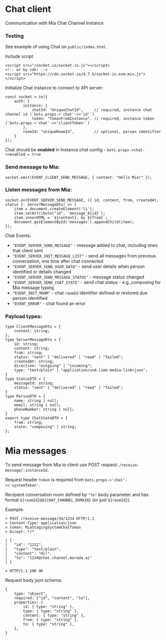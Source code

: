 # Chat client

Communication with Mia Chat Channel Instance

### Testing
See example of using Chat on `public/index.html`.

Include script
```
<script src="/socket.io/socket.io.js"></script>
<!-- or by cdn: -->
<script src="https://cdn.socket.io/4.7.5/socket.io.esm.min.js"></script>
```
Initialize Chat instance to connect to API server:
```
const socket = io({
    auth: {
        instance: {
            chatId: "UniqueChatId",     // required, instance chat channel id (`bots.props->'chat'->>'id'`)
            token: "TokenFromInstance", // required, instance token (`bots.props->'chat'->>'clientToken'`)
        },
        roomId: "uniqueRoomId",         // optional, person identifier
    }
});
```
Chat should be **enabled** in Instance chat config - `bots.props->chat->>enabled = true`

### Send message to Mia:
```
socket.emit(EVENT_CLIENT_SEND_MESSAGE, { content: "Hello Mia!" });
```

### Listen messages from Mia:
```
socket.on(EVENT_SERVER_SEND_MESSAGE, ({ id, content, from, createdAt, status }: ServerMessageDto) => {
    item = document.createElement('li');
    item.setAttribute("id", `message_${id}`);
    item.innerHTML = `${content}, by ${from}`;
    document.getElementById('messages').appendChild(item);
});
```

Chat Events:
- `"EVENT_SERVER_SEND_MESSAGE"` - message added to chat, including ones that client sent
- `"EVENT_SERVER_INIT_MESSAGE_LIST"` - send all messages from previous conversation, one time after chat connected
- `"EVENT_SERVER_SEND_USER_DATA"` - send user details when person identified or details changed
- `"EVENT_SERVER_SEND_MESSAGE_STATUS"` - message status changed
- `"EVENT_SERVER_SEND_CHAT_STATE"` - send chat status - e.g.,composing for Mia message typing
- `"EVENT_INIT_ROOM"` - chat `roomId` identifier defined or restored due person identified
- `"EVENT_ERROR"` - chat found an error

### Payload types:
```
type ClientMessageDto = {
    content: string;
};
type ServerMessageDto = {
    id: string;
    content: string;
    from: string;
    status: "sent" | "delivered" | "read" | "failed";
    createdAt: string;
    direction: "outgoing" | "incoming";
    type: "text/plain" | "application/vnd.lime.media-link+json";
}
type StatusDTO = {
    messageId: string;
    status: "sent" | "delivered" | "read" | "failed";
}
type PersonDTO = {
    name: string | null;
    email: string | null;
    phoneNumber: string | null;
}
export type ChatStateDTO = {
    from: string;
    state: "composing" | string;
};
```

# Mia messages

To send message from Mia to client use POST request: `/receive-message/:instanceId`.

Request header `token` is required from `bots.props->'chat'->>'systemToken'`.

Recipient conversation room defined by `"to"` body parameter and has format `${roomId}@${CHAT_CHANNEL_DOMAIN}` (or just `${roomId}`).

Example:
```
> POST /receive-message/34/1234 HTTP/1.1
> Content-Type: application/json
> token: MiaStagingSystemChatToken
> Accept: */*

| {
| 	"id": "1212",
| 	"type": "text/plain",
| 	"content": "Hi!",
|   "to": "1234@chat.channel.morada.ai" 
| }

< HTTP/1.1 200 OK
```

Request body json schema:
```
{
    type: "object",
    required: ["id", "content", "to"],
    properties: {
        id: { type: "string" },
        type: { type: "string" },
        content: { type: "string" },
        from: { type: "string" },
        to: { type: "string" },
    },
}
```
